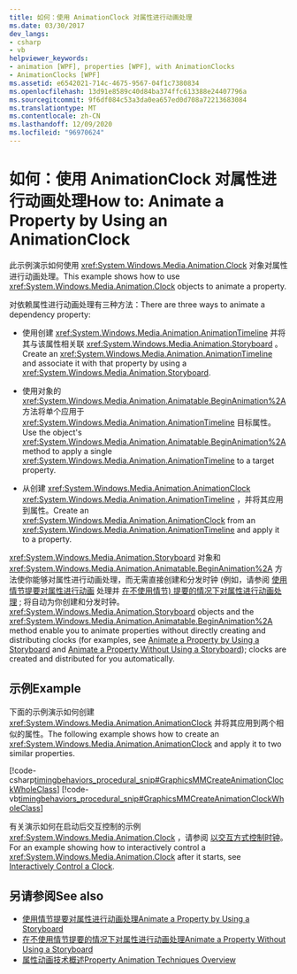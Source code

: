 ```yaml
---
title: 如何：使用 AnimationClock 对属性进行动画处理
ms.date: 03/30/2017
dev_langs:
- csharp
- vb
helpviewer_keywords:
- animation [WPF], properties [WPF], with AnimationClocks
- AnimationClocks [WPF]
ms.assetid: e6542021-714c-4675-9567-04f1c7380834
ms.openlocfilehash: 13d91e8589c40d84ba374ffc613388e24407796a
ms.sourcegitcommit: 9f6df084c53a3da0ea657ed0d708a72213683084
ms.translationtype: MT
ms.contentlocale: zh-CN
ms.lasthandoff: 12/09/2020
ms.locfileid: "96970624"
---
```

# <a name="how-to-animate-a-property-by-using-an-animationclock"></a><span data-ttu-id="d355c-102">如何：使用 AnimationClock 对属性进行动画处理</span><span class="sxs-lookup"><span data-stu-id="d355c-102">How to: Animate a Property by Using an AnimationClock</span></span>
<span data-ttu-id="d355c-103">此示例演示如何使用 <xref:System.Windows.Media.Animation.Clock> 对象对属性进行动画处理。</span><span class="sxs-lookup"><span data-stu-id="d355c-103">This example shows how to use <xref:System.Windows.Media.Animation.Clock> objects to animate a property.</span></span>  
  
 <span data-ttu-id="d355c-104">对依赖属性进行动画处理有三种方法：</span><span class="sxs-lookup"><span data-stu-id="d355c-104">There are three ways to animate a dependency property:</span></span>  
  
- <span data-ttu-id="d355c-105">使用创建 <xref:System.Windows.Media.Animation.AnimationTimeline> 并将其与该属性相关联 <xref:System.Windows.Media.Animation.Storyboard> 。</span><span class="sxs-lookup"><span data-stu-id="d355c-105">Create an <xref:System.Windows.Media.Animation.AnimationTimeline> and associate it with that property by using a <xref:System.Windows.Media.Animation.Storyboard>.</span></span>  
  
- <span data-ttu-id="d355c-106">使用对象的 <xref:System.Windows.Media.Animation.Animatable.BeginAnimation%2A> 方法将单个应用于 <xref:System.Windows.Media.Animation.AnimationTimeline> 目标属性。</span><span class="sxs-lookup"><span data-stu-id="d355c-106">Use the object's <xref:System.Windows.Media.Animation.Animatable.BeginAnimation%2A> method to apply a single <xref:System.Windows.Media.Animation.AnimationTimeline> to a target property.</span></span>  
  
- <span data-ttu-id="d355c-107">从创建 <xref:System.Windows.Media.Animation.AnimationClock> <xref:System.Windows.Media.Animation.AnimationTimeline> ，并将其应用到属性。</span><span class="sxs-lookup"><span data-stu-id="d355c-107">Create an <xref:System.Windows.Media.Animation.AnimationClock> from an <xref:System.Windows.Media.Animation.AnimationTimeline> and apply it to a property.</span></span>  
  
 <span data-ttu-id="d355c-108"><xref:System.Windows.Media.Animation.Storyboard> 对象和 <xref:System.Windows.Media.Animation.Animatable.BeginAnimation%2A> 方法使你能够对属性进行动画处理，而无需直接创建和分发时钟 (例如，请参阅 [使用情节提要对属性进行动画](how-to-animate-a-property-by-using-a-storyboard.md) 处理并 [在不使用情节) 提要的情况下对属性进行动画处理](how-to-animate-a-property-without-using-a-storyboard.md) ; 将自动为你创建和分发时钟。</span><span class="sxs-lookup"><span data-stu-id="d355c-108"><xref:System.Windows.Media.Animation.Storyboard> objects and the <xref:System.Windows.Media.Animation.Animatable.BeginAnimation%2A> method enable you to animate properties without directly creating and distributing clocks (for examples, see [Animate a Property by Using a Storyboard](how-to-animate-a-property-by-using-a-storyboard.md) and [Animate a Property Without Using a Storyboard](how-to-animate-a-property-without-using-a-storyboard.md)); clocks are created and distributed for you automatically.</span></span>  
  
## <a name="example"></a><span data-ttu-id="d355c-109">示例</span><span class="sxs-lookup"><span data-stu-id="d355c-109">Example</span></span>  
 <span data-ttu-id="d355c-110">下面的示例演示如何创建 <xref:System.Windows.Media.Animation.AnimationClock> 并将其应用到两个相似的属性。</span><span class="sxs-lookup"><span data-stu-id="d355c-110">The following example shows how to create an <xref:System.Windows.Media.Animation.AnimationClock> and apply it to two similar properties.</span></span>  
  
 [!code-csharp[timingbehaviors_procedural_snip#GraphicsMMCreateAnimationClockWholeClass](~/samples/snippets/csharp/VS_Snippets_Wpf/timingbehaviors_procedural_snip/CSharp/AnimationClockExample.cs#graphicsmmcreateanimationclockwholeclass)]
 [!code-vb[timingbehaviors_procedural_snip#GraphicsMMCreateAnimationClockWholeClass](~/samples/snippets/visualbasic/VS_Snippets_Wpf/timingbehaviors_procedural_snip/visualbasic/animationclockexample.vb#graphicsmmcreateanimationclockwholeclass)]  
  
 <span data-ttu-id="d355c-111">有关演示如何在启动后交互控制的示例 <xref:System.Windows.Media.Animation.Clock> ，请参阅 [以交互方式控制时钟](how-to-interactively-control-a-clock.md)。</span><span class="sxs-lookup"><span data-stu-id="d355c-111">For an example showing how to interactively control a <xref:System.Windows.Media.Animation.Clock> after it starts, see [Interactively Control a Clock](how-to-interactively-control-a-clock.md).</span></span>  
  
## <a name="see-also"></a><span data-ttu-id="d355c-112">另请参阅</span><span class="sxs-lookup"><span data-stu-id="d355c-112">See also</span></span>

- [<span data-ttu-id="d355c-113">使用情节提要对属性进行动画处理</span><span class="sxs-lookup"><span data-stu-id="d355c-113">Animate a Property by Using a Storyboard</span></span>](how-to-animate-a-property-by-using-a-storyboard.md)
- [<span data-ttu-id="d355c-114">在不使用情节提要的情况下对属性进行动画处理</span><span class="sxs-lookup"><span data-stu-id="d355c-114">Animate a Property Without Using a Storyboard</span></span>](how-to-animate-a-property-without-using-a-storyboard.md)
- [<span data-ttu-id="d355c-115">属性动画技术概述</span><span class="sxs-lookup"><span data-stu-id="d355c-115">Property Animation Techniques Overview</span></span>](property-animation-techniques-overview.md)
